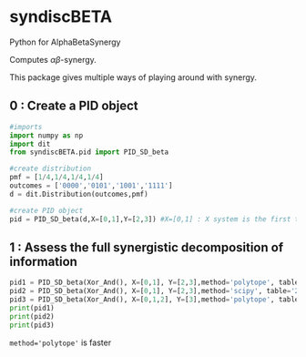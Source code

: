 # syndiscBETA
Python for AlphaBetaSynergy

Computes $\alpha\beta$-synergy.

This package gives multiple ways of playing around with synergy.

## 0 : Create a PID object
```python
#imports
import numpy as np
import dit
from syndiscBETA.pid import PID_SD_beta

#create distribution
pmf = [1/4,1/4,1/4,1/4]
outcomes = ['0000','0101','1001','1111']
d = dit.Distribution(outcomes,pmf)

#create PID object
pid = PID_SD_beta(d,X=[0,1],Y=[2,3]) #X=[0,1] : X system is the first two atoms ; Y=[2,3] : Y system is the last two
```
## 1 : Assess the full synergistic decomposition of information
```python
pid1 = PID_SD_beta(Xor_And(), X=[0,1], Y=[2,3],method='polytope', table='2D')
pid2 = PID_SD_beta(Xor_And(), X=[0,1], Y=[2,3],method='scipy', table='2D')
pid3 = PID_SD_beta(Xor_And(), X=[0,1,2], Y=[3],method='polytope', table='1D')
print(pid1)
print(pid2)
print(pid3)
```
```method='polytope'``` is faster
